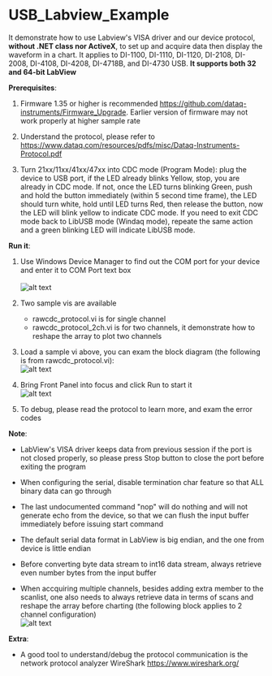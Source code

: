 # USB_Labview_Example

 It demonstrate how to use Labview's VISA driver and our device protocol, **without .NET class nor ActiveX**, to set up and acquire data then display the waveform in a chart. It applies to DI-1100, DI-1110, DI-1120, DI-2108, DI-2008, DI-4108, DI-4208, DI-4718B, and DI-4730 USB. **It supports both 32 and 64-bit LabView**

**Prerequisites**:

1) Firmware 1.35 or higher is recommended https://github.com/dataq-instruments/Firmware_Upgrade. Earlier version of firmware may not work properly at higher sample rate

2) Understand the protocol, please refer to  https://www.dataq.com/resources/pdfs/misc/Dataq-Instruments-Protocol.pdf
 
3) Turn 21xx/11xx/41xx/47xx into CDC mode (Program Mode): plug the device to USB port, if the LED already blinks Yellow, stop, you are already in CDC mode. If not, once the LED turns blinking Green, push and hold the button immediately (within 5 second time frame), the LED should turn white, hold until LED turns Red, then release the button, now the LED will blink yellow to indicate CDC mode. If you need to exit CDC mode back to LibUSB mode (Windaq mode), repeate the same action and a green blinking LED will indicate LibUSB mode.

  
**Run it**:

 1) Use Windows Device Manager to find out the COM port for your device and enter it to COM Port text box <br/><br/>
![alt text](https://www.dataq.com/resources/repository/matlab_devicemanager.png)

 2) Two sample vis are available
    - rawcdc_protocol.vi is for single channel
    - rawcdc_protocol_2ch.vi is for two channels, it demonstrate how to reshape the array to plot two channels
 
 3) Load a sample vi above, you can exam the block diagram (the following is from rawcdc_protocol.vi):<br/>
 ![alt text](https://www.dataq.com/resources/repository/lvrawcdc_ch1.png)

 4) Bring Front Panel into focus and click Run to start it<br/>
![alt text](https://www.dataq.com/resources/repository/lvrawcdc2.gif "ScreenCapture by LICECap")  

 5) To debug, please read the protocol to learn more, and exam the error codes


**Note**:

- LabView's VISA driver keeps data from previous session if the port is not closed properly, so please press Stop button to close the port before exiting the program

- When configuring the serial, disable termination char feature so that ALL binary data can go through

- The last undocumented command "nop" will do nothing and will not generate echo from the device, so that we can flush the input buffer immediately before issuing start command

- The default serial data format in LabView is big endian, and the one from device is little endian 

- Before converting byte data stream to int16 data stream, always retrieve even number bytes from the input buffer

- When accquiring multiple channels, besides adding extra member to the scanlist, one also needs to always retrieve data in terms of scans and reshape the array before charting (the following block applies to 2 channel configuration) <br/>
![alt text](https://www.dataq.com/resources/repository/lvrawcdc_ch1.png "block for two channel configuration") 

 
**Extra**:

  - A good tool to understand/debug the protocol communication is the network protocol analyzer WireShark https://www.wireshark.org/


